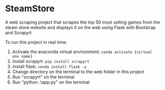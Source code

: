 # SteamStore
A web scraping project that scrapes the top 50 most selling games from the steam store website and displays it on the web using Flask with Bootstrap and Scrapyrt

To run this project in real time:
1) Activate the anaconda virtual environment: `conda activate {virtual env name}`
2) Install scrapyrt: `pip install scrapyrt`
3) Install flask: `conda install flask -y`
4) Change directory on the terminal to the web folder in this project
5) Run "scrapyrt" on the terminal
6) Run "python .\app.py" on the terminal
